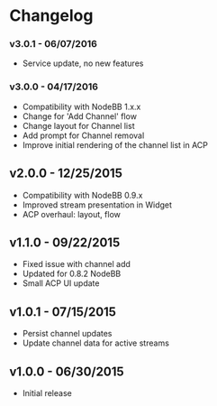 # Changelog

### v3.0.1 - 06/07/2016

- Service update, no new features

### v3.0.0 - 04/17/2016

- Compatibility with NodeBB 1.x.x
- Change for 'Add Channel' flow
- Change layout for Channel list
- Add prompt for Channel removal
- Improve initial rendering of the channel list in ACP

## v2.0.0 - 12/25/2015

- Compatibility with NodeBB 0.9.x
- Improved stream presentation in Widget
- ACP overhaul: layout, flow

## v1.1.0 - 09/22/2015

- Fixed issue with channel add
- Updated for 0.8.2 NodeBB
- Small ACP UI update

## v1.0.1 - 07/15/2015

- Persist channel updates
- Update channel data for active streams

## v1.0.0 - 06/30/2015

- Initial release